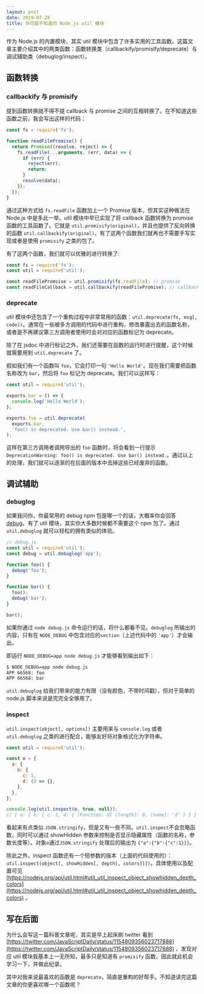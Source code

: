 ```yaml
---
layout: post
date: 2019-07-28
title: 你可能不知道的 Node.js util 模块
---
```


作为 Node.js 的内置模块，其实 util 模块中包含了许多实用的工具函数。这篇文章主要介绍其中的两类函数：函数转换类（callbackify/promisify/deprecate）与调试辅助类（debuglog/inspect）。

## 函数转换

### callbackify 与 promisify

提到函数转换就不得不提 callback 与 promise 之间的互相转换了。在不知道这些函数之前，我会写出这样的代码：

```js
const fs = require('fs');

function readFilePromise() {
  return Promise((resolve, reject) => {
    fs.readFile(...arguments, (err, data) => {
      if (err) {
        reject(err);
        return;
      }
      resolve(data);
    });
  });
}
```

通过这种方式给 `fs.readFile` 函数加上一个 Promise 版本，但其实这种做法在 Node.js 中是多此一举。util 模块中早已实现了将 callback 函数转换为 promise 函数的工具函数了。它就是 `util.promisify(original)`，并且也提供了反向转换的函数 `util.callbackify(original)`，有了这两个函数我们就再也不需要手写实现或者是使用 `promisify` 之类的包了。

有了这两个函数，我们就可以优雅的进行转换了:

```js
const fs = require('fs');
const util = require('util');

const readFilePromsise = util.promisify(fs.readFile); // promise
const readFileCallback = util.callbackify(readFilePromise); // callback
```

### deprecate

util 模块中还包含了一个重构过程中非常常用的函数：`util.deprecate(fn, msg[, code])`。通常在一些被多方调用的代码中进行重构，修改暴露出去的函数名称，或者是不再建议第三方调用者使用时会对对应的函数标记为 deprecate。

除了在 jsdoc 中进行标记之外，我们还需要在函数的运行时进行提醒，这个时候就需要用到 `util.deprecate` 了。

假如我们有一个函数叫 `foo`，它会打印一句 `'Hello World'`。现在我们需要把函数名称改为 `bar`，然后将 `foo` 标记为 deprecate。我们可以这样写：

```js
const util = require('util');

exports.bar = () => {
  console.log('Hello World');
};

exports.foo = util.deprecate(
  exports.bar,
  'foo() is deprecated. Use bar() instead.',
);
```

这样在第三方调用者调用导出的 `foo` 函数时，将会看到一行提示 `DeprecationWarning: foo() is deprecated. Use bar() instead.`。通过以上的处理，我们就可以逐渐的在后面的版本中去掉这些已经废弃的函数。

## 调试辅助

### debuglog

如果我问你，你最常用的 debug npm 包是哪一个的话，大概率你会回答 [debug](https://www.npmjs.com/package/debug)。有了 util 模块，其实你大多数时候都不需要这个 npm 包了。通过 `util.debuglog` 就可以轻松的拥有类似的体验。

```js
// debug.js
const util = require('util');
const debug = util.debuglog('app');

function foo() {
  debug('foo');
}

function bar() {
  foo();
  debug('bar');
}

bar();
```

如果你通过 `node debug.js` 命令运行的话，将什么都看不见。`debuglog` 所输出的内容，只有在 `NODE_DEBUG` 中包含对应的`section`（上述代码中的 `'app'`）才会输出。

即运行 `NODE_DEBUG=app node debug.js` 才能够看到输出如下：

```bash
$ NODE_DEBUG=app node debug.js
APP 66568: foo
APP 66568: bar
```

`util.debuglog` 给我们带来的能力有限（没有颜色，不带时间戳），但对于简单的 node.js 脚本来说是完完全全够用了。

### inspect

`util.inspect(object[, options])` 主要用来与 `console.log` 或者 `util.debuglog` 之类的进行配合，能够友好将对象格式化为字符串。

```js
const util = require('util');

const o = {
  a: {
    b: {
      c: 1,
      d: () => {},
    },
  },
};

console.log(util.inspect(o, true, null));
// { a: { b: { c: 1, d: { [Function: d] [length]: 0, [name]: 'd' } } } }
```

看起来有点类似 `JSON.stringify`，但是又有一些不同。`util.inspect`不会忽略函数，同时可以通过 showHidden 参数来控制是否显示隐藏属性（函数的名称，参数长度等）。对象`o`通过`JSON.stringify` 处理后的输出为 `{"a":{"b":{"c":1}}}`。

除此之外，inspect 函数还有一个短参数的版本（上面的代码使用的）：`util.inspect(object[, showHidden[, depth[, colors]]])`。具体使用以及配置可见 [https://nodejs.org/api/util.html#util_util_inspect_object_showhidden_depth_colors](https://nodejs.org/api/util.html#util_util_inspect_object_showhidden_depth_colors) 。

## 写在后面

为什么会写这一篇科普文章呢，其实是早上起床刷 twitter 看到 [https://twitter.com/JavaScriptDaily/status/1154809356023717888](https://twitter.com/JavaScriptDaily/status/1154809356023717888) ，发现对应 util 模块我基本上一无所知，最多只是知道有 `promisify` 函数。因此就此机会学习一下，并做此纪录。

其中对我来说最喜欢的函数是 `deprecate`，简直是重构的好帮手。不知道读完这篇文章的你更喜欢哪一个函数呢？
